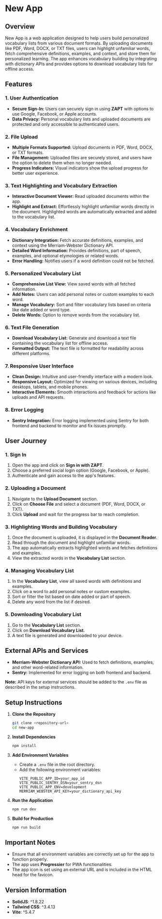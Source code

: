 # New App

## Overview

New App is a web application designed to help users build personalized vocabulary lists from various document formats. By uploading documents like PDF, Word, DOCX, or TXT files, users can highlight unfamiliar words, fetch comprehensive definitions, examples, and context, and store them for personalized learning. The app enhances vocabulary building by integrating with dictionary APIs and provides options to download vocabulary lists for offline access.

## Features

### 1. User Authentication
- **Secure Sign-In:** Users can securely sign in using **ZAPT** with options to use Google, Facebook, or Apple accounts.
- **Data Privacy:** Personal vocabulary lists and uploaded documents are protected and only accessible to authenticated users.

### 2. File Upload
- **Multiple Formats Supported:** Upload documents in PDF, Word, DOCX, or TXT formats.
- **File Management:** Uploaded files are securely stored, and users have the option to delete them when no longer needed.
- **Progress Indicators:** Visual indicators show the upload progress for better user experience.

### 3. Text Highlighting and Vocabulary Extraction
- **Interactive Document Viewer:** Read uploaded documents within the app.
- **Highlight and Extract:** Effortlessly highlight unfamiliar words directly in the document. Highlighted words are automatically extracted and added to the vocabulary list.

### 4. Vocabulary Enrichment
- **Dictionary Integration:** Fetch accurate definitions, examples, and context using the Merriam-Webster Dictionary API.
- **Detailed Word Information:** Provides definitions, part of speech, examples, and optional etymologies or related words.
- **Error Handling:** Notifies users if a word definition could not be fetched.

### 5. Personalized Vocabulary List
- **Comprehensive List View:** View saved words with all fetched information.
- **Add Notes:** Users can add personal notes or custom examples to each word.
- **Manage Vocabulary:** Sort and filter vocabulary lists based on criteria like date added or word type.
- **Delete Words:** Option to remove words from the vocabulary list.

### 6. Text File Generation
- **Download Vocabulary List:** Generate and download a text file containing the vocabulary list for offline access.
- **Formatted Output:** The text file is formatted for readability across different platforms.

### 7. Responsive User Interface
- **Clean Design:** Intuitive and user-friendly interface with a modern look.
- **Responsive Layout:** Optimized for viewing on various devices, including desktops, tablets, and mobile phones.
- **Interactive Elements:** Smooth interactions and feedback for actions like uploads and API requests.

### 8. Error Logging
- **Sentry Integration:** Error logging implemented using Sentry for both frontend and backend to monitor and fix issues promptly.

## User Journey

### 1. Sign In
1. Open the app and click on **Sign in with ZAPT**.
2. Choose a preferred social login option (Google, Facebook, or Apple).
3. Authenticate and gain access to the app's features.

### 2. Uploading a Document
1. Navigate to the **Upload Document** section.
2. Click on **Choose File** and select a document (PDF, Word, DOCX, or TXT).
3. Click **Upload** and wait for the progress bar to reach completion.

### 3. Highlighting Words and Building Vocabulary
1. Once the document is uploaded, it is displayed in the **Document Reader**.
2. Read through the document and highlight unfamiliar words.
3. The app automatically extracts highlighted words and fetches definitions and examples.
4. View the extracted words in the **Vocabulary List** section.

### 4. Managing Vocabulary List
1. In the **Vocabulary List**, view all saved words with definitions and examples.
2. Click on a word to add personal notes or custom examples.
3. Sort or filter the list based on date added or part of speech.
4. Delete any word from the list if desired.

### 5. Downloading Vocabulary List
1. Go to the **Vocabulary List** section.
2. Click on **Download Vocabulary List**.
3. A text file is generated and downloaded to your device.

## External APIs and Services

- **Merriam-Webster Dictionary API:** Used to fetch definitions, examples, and other word-related information.
- **Sentry:** Implemented for error logging on both frontend and backend.
  
**Note:** API keys for external services should be added to the `.env` file as described in the setup instructions.

## Setup Instructions

1. **Clone the Repository**
   ```bash
   git clone <repository-url>
   cd new-app
   ```

2. **Install Dependencies**
   ```bash
   npm install
   ```

3. **Add Environment Variables**
   - Create a `.env` file in the root directory.
   - Add the following environment variables:
     ```
     VITE_PUBLIC_APP_ID=your_app_id
     VITE_PUBLIC_SENTRY_DSN=your_sentry_dsn
     VITE_PUBLIC_APP_ENV=development
     MERRIAM_WEBSTER_API_KEY=your_dictionary_api_key
     ```

4. **Run the Application**
   ```bash
   npm run dev
   ```

5. **Build for Production**
   ```bash
   npm run build
   ```

## Important Notes

- Ensure that all environment variables are correctly set up for the app to function properly.
- The app uses **Progressier** for PWA functionalities.
- The app icon is set using an external URL and is included in the HTML head for the favicon.

## Version Information

- **SolidJS**: ^1.8.22
- **Tailwind CSS**: ^3.4.13
- **Vite**: ^5.4.7
